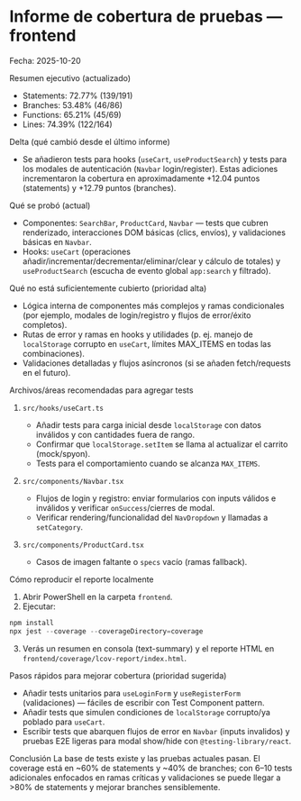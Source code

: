 # Informe de cobertura de pruebas — frontend

Fecha: 2025-10-20

Resumen ejecutivo (actualizado)
- Statements: 72.77% (139/191)
- Branches: 53.48% (46/86)
- Functions: 65.21% (45/69)
- Lines: 74.39% (122/164)

Delta (qué cambió desde el último informe)
- Se añadieron tests para hooks (`useCart`, `useProductSearch`) y tests para los modales de autenticación (`Navbar` login/register). Estas adiciones incrementaron la cobertura en aproximadamente +12.04 puntos (statements) y +12.79 puntos (branches).

Qué se probó (actual)
- Componentes: `SearchBar`, `ProductCard`, `Navbar` — tests que cubren renderizado, interacciones DOM básicas (clics, envíos), y validaciones básicas en `Navbar`.
- Hooks: `useCart` (operaciones añadir/incrementar/decrementar/eliminar/clear y cálculo de totales) y `useProductSearch` (escucha de evento global `app:search` y filtrado).

Qué no está suficientemente cubierto (prioridad alta)
- Lógica interna de componentes más complejos y ramas condicionales (por ejemplo, modales de login/registro y flujos de error/éxito completos).
- Rutas de error y ramas en hooks y utilidades (p. ej. manejo de `localStorage` corrupto en `useCart`, límites MAX_ITEMS en todas las combinaciones).
- Validaciones detalladas y flujos asíncronos (si se añaden fetch/requests en el futuro).

Archivos/áreas recomendadas para agregar tests
1. `src/hooks/useCart.ts`
   - Añadir tests para carga inicial desde `localStorage` con datos inválidos y con cantidades fuera de rango.
   - Confirmar que `localStorage.setItem` se llama al actualizar el carrito (mock/spyon).
   - Tests para el comportamiento cuando se alcanza `MAX_ITEMS`.

2. `src/components/Navbar.tsx`
   - Flujos de login y registro: enviar formularios con inputs válidos e inválidos y verificar `onSuccess`/cierres de modal.
   - Verificar rendering/funcionalidad del `NavDropdown` y llamadas a `setCategory`.

3. `src/components/ProductCard.tsx`
   - Casos de imagen faltante o `specs` vacío (ramas fallback).

Cómo reproducir el reporte localmente
1. Abrir PowerShell en la carpeta `frontend`.
2. Ejecutar:
```powershell
npm install
npx jest --coverage --coverageDirectory=coverage
```
3. Verás un resumen en consola (text-summary) y el reporte HTML en `frontend/coverage/lcov-report/index.html`.

Pasos rápidos para mejorar cobertura (prioridad sugerida)
- Añadir tests unitarios para `useLoginForm` y `useRegisterForm` (validaciones) — fáciles de escribir con Test Component pattern.
- Añadir tests que simulen condiciones de `localStorage` corrupto/ya poblado para `useCart`.
- Escribir tests que abarquen flujos de error en `Navbar` (inputs invalidos) y pruebas E2E ligeras para modal show/hide con `@testing-library/react`.

Conclusión
La base de tests existe y las pruebas actuales pasan. El coverage está en ~60% de statements y ~40% de branches; con 6–10 tests adicionales enfocados en ramas críticas y validaciones se puede llegar a >80% de statements y mejorar branches sensiblemente.
